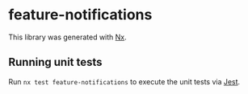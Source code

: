 # feature-notifications

This library was generated with [Nx](https://nx.dev).

## Running unit tests

Run `nx test feature-notifications` to execute the unit tests via [Jest](https://jestjs.io).
